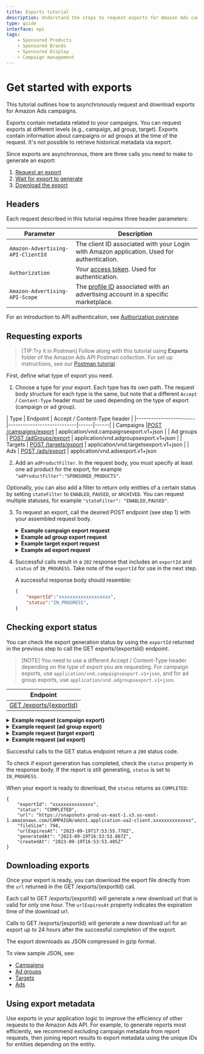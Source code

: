 ```yaml
---
title: Exports tutorial
description: Understand the steps to request exports for Amazon Ads campaigns. 
type: guide
interface: api
tags:
    - Sponsored Products
    - Sponsored Brands
    - Sponsored Display
    - Campaign management
---
```


# Get started with exports

This tutorial outlines how to asynchronously request and download exports for Amazon Ads campaigns. 

Exports contain metadata related to your campaigns. You can request exports at different levels (e.g., campaign, ad group, target). Exports contain information about campaigns or ad groups at the time of the request. It's not possible to retrieve historical metadata via export.

Since exports are asynchronous, there are three calls you need to make to generate an export:

1. [Request an export](guides/exports/get-started#requesting-exports)
2. [Wait for export to generate](guides/exports/get-started#checking-export-status)
3. [Download the export](guides/exports/get-started#downloading-exports)

## Headers

Each request described in this tutorial requires three header parameters: 

| Parameter | Description |
|--------------------------|---------------|
| `Amazon-Advertising-API-ClientId` | The client ID associated with your Login with Amazon application. Used for authentication. |
| `Authorization` | Your [access token](guides/account-management/authorization/access-tokens). Used for authentication. |
| `Amazon-Advertising-API-Scope` | The [profile ID](guides/account-management/authorization/profiles) associated with an advertising account in a specific marketplace. |

For an introduction to API authentication, see [Authorization overview](guides/account-management/authorization/overview).

## Requesting exports

>[TIP:Try it in Postman] Follow along with this tutorial using **Exports** folder of the Amazon Ads API Postman collection. For set up instructions, see our [Postman tutorial](guides/postman).

First, define what type of export you need. 

1. Choose a type for your export. Each type has its own path. The request body structure for each type is the same, but note that a different `Accept` / `Content-Type` header must be used depending on the type of export (campaign or ad group).

| Type | Endpoint | Accept / Content-Type header | 
|------------------------|----------------------------|------|------|
| Campaigns |[POST /campaigns/export](exports) | application/vnd.campaignsexport.v1+json |
| Ad groups | [POST /adGroups/export](exports) | application/vnd.adgroupsexport.v1+json |
| Targets | [POST /targets/export](exports) | application/vnd.targetsexport.v1+json |
| Ads | [POST /ads/export](exports) | application/vnd.adsexport.v1+json

2. Add an `adProductFilter`. In the request body, you must specify at least one ad product for the export, for example `"adProductFilter":"SPONSORED_PRODUCTS"`. 

Optionally, you can also add a filter to return only entities of a certain status by setting `stateFilter` to `ENABLED`, `PAUSED`, or `ARCHIVED`. You can request multiple statuses, for example `"stateFilter": "ENABLED,PAUSED"`.  

3. To request an export, call the desired POST endpoint (see step 1) with your assembled request body. 

     <details class="details-bar">
    <summary><strong>Example campaign export request</strong></summary>

    <p>The code snippet below requests a campaigns export for all sponsored ads.</p>

    <p>If you are copying the example request, make sure to use the correct URL for your geography and valid authentication credentials for your account.</p>

    ```shell
    curl --request POST 'https://advertising-api.amazon.com/campaigns/export' \
    --header 'Accept: application/vnd.campaignsexport.v1+json' \
    --header 'Content-Type: application/vnd.campaignsexport.v1+json' \
    --header 'Authorization: Bearer xxxxxx' \
    --header 'Amazon-Advertising-API-ClientId: xxxxxx' \
    --header 'Amazon-Advertising-API-Scope: xxxxxx' \
    --data-raw '{
        "adProductFilter": [
            "SPONSORED_BRANDS","SPONSORED_PRODUCTS", "SPONSORED_DISPLAY"
        ]
    }'
    ```
    </details>

    <details class="details-bar">
    <summary><strong>Example ad group export request</strong></summary>

    <p>The code snippet below requests an export of enabled ad groups for Sponsored Products.</p>

    <p>If you are copying the example request, make sure to use the correct URL for your geography and valid authentication credentials for your account.</p>

    ```shell
    curl --request POST 'https://advertising-api.amazon.com/adGroups/export' \
    --header 'Accept: application/vnd.adgroupsexport.v1+json' \
    --header 'Content-Type: application/vnd.adgroupsexport.v1+json' \
    --header 'Authorization: Bearer xxxxxx' \
    --header 'Amazon-Advertising-API-ClientId: xxxxxx' \
    --header 'Amazon-Advertising-API-Scope: xxxxxx' \
    --data-raw '{
        "adProductFilter": [
            "SPONSORED_PRODUCTS"
        ],
        "stateFilter": [
            "ENABLED"
        ]
    }'
    ```
    </details>
    <details class="details-bar">
    <summary><strong>Example target export request</strong></summary>

    <p>The code snippet below requests an export of paused targets for Sponsored Brands.</p>

    <p>If you are copying the example request, make sure to use the correct URL for your geography and valid authentication credentials for your account.</p>

    ```shell
    curl --request POST 'https://advertising-api.amazon.com/targets/export' \
    --header 'Accept: application/vnd.targetsexport.v1+json' \
    --header 'Content-Type: application/vnd.targetsexport.v1+json' \
    --header 'Authorization: Bearer xxxxxx' \
    --header 'Amazon-Advertising-API-ClientId: xxxxxx' \
    --header 'Amazon-Advertising-API-Scope: xxxxxx' \
    --data-raw '{
        "adProductFilter": [
            "SPONSORED_BRANDS"
        ],
        "stateFilter": [
            "PAUSED"
        ]
    }'
    ```
    </details>

    <details class="details-bar">
    <summary><strong>Example ad export request</strong></summary>

    <p>The code snippet below requests an export of paused ad for Sponsored Brands.</p>

    <p>If you are copying the example request, make sure to use the correct URL for your geography and valid authentication credentials for your account.</p>

    ```shell
    curl --request POST 'https://advertising-api.amazon.com/ads/export' \
    --header 'Accept: application/vnd.adsexport.v1+json' \
    --header 'Content-Type: application/vnd.adsexport.v1+json' \
    --header 'Authorization: Bearer xxxxxx' \
    --header 'Amazon-Advertising-API-ClientId: xxxxxx' \
    --header 'Amazon-Advertising-API-Scope: xxxxxx' \
    --data-raw '{
        "adProductFilter": [
            "SPONSORED_BRANDS"
        ],
        "stateFilter": [
            "PAUSED"
        ]
    }'
    ```
    </details>

4. Successful calls result in a `202` response that includes an `exportId` and `status` of `IN_PROGRESS`. Take note of the `exportId` for use in the next step. 

    A successful response body should resemble:

    ```json
    {
        "exportId":"xxxxxxxxxxxxxxxxxxx",
        "status":"IN_PROGRESS",
    }
    ```

## Checking export status

You can check the export generation status by using the `exportId` returned in the previous step to call the GET exports/{exportsId} endpoint.

>[NOTE] You need to use a different Accept / Content-Type header depending on the type of export you are requesting. For campaign exports, use `application/vnd.campaignsexport.v1+json`, and for ad group exports, use `application/vnd.adgroupsexport.v1+json`.

| Endpoint |
|-----|
| [GET /exports/{exportId}](exports)|

 <details class="details-bar">
    <summary><strong>Example request (campaign export)</strong></summary>

    <p>If you are copying the example request, make sure to use the correct URL for your geography, valid authentication credentials for your account, and your unique export ID.</p>

    ```shell
    curl --location 'https://advertising-api.amazon.com/exports/xxxxxxxxxxx' \
    --header 'Amazon-Advertising-API-ClientId: amzn1.application-oa2-client.xxxxxxxx' \
    --header 'Amazon-Advertising-API-Scope: xxxxxxxxxx' \
    --header 'Content-Type: application/vnd.campaignsexport.v1+json' \
    --header 'Authorization: Bearer Atza|xxxxxxxxxxx' \
    --header 'Accept: application/vnd.campaignsexport.v1+json'
    ```
</details>

 <details class="details-bar">
    <summary><strong>Example request (ad group export)</strong></summary>

    <p>If you are copying the example request, make sure to use the correct URL for your geography, valid authentication credentials for your account, and your unique export ID.</p>

    ```shell
    curl --location 'https://advertising-api.amazon.com/exports/xxxxxxxxx' \
    --header 'Amazon-Advertising-API-ClientId: amzn1.application-oa2-client.xxxxxxx' \
    --header 'Amazon-Advertising-API-Scope: xxxxxxxxxxx' \
    --header 'Content-Type: application/vnd.adgroupsexport.v1+json' \
    --header 'Authorization: Bearer Atza| xxxxxxxxx' \
    --header 'Accept: application/vnd.adgroupsexport.v1+json'
    ```
</details>

<details class="details-bar">
    <summary><strong>Example request (target export)</strong></summary>

    <p>If you are copying the example request, make sure to use the correct URL for your geography, valid authentication credentials for your account, and your unique export ID.</p>

    ```shell
    curl --location 'https://advertising-api.amazon.com/exports/xxxxxxxxx' \
    --header 'Amazon-Advertising-API-ClientId: amzn1.application-oa2-client.xxxxxxx' \
    --header 'Amazon-Advertising-API-Scope: xxxxxxxxxxx' \
    --header 'Content-Type: application/vnd.targetsexport.v1+json' \
    --header 'Authorization: Bearer Atza| xxxxxxxxx' \
    --header 'Accept: application/vnd.targetsexport.v1+json'
    ```
</details>

<details class="details-bar">
    <summary><strong>Example request (ad export)</strong></summary>

    <p>If you are copying the example request, make sure to use the correct URL for your geography, valid authentication credentials for your account, and your unique export ID.</p>

    ```shell
    curl --location 'https://advertising-api.amazon.com/exports/xxxxxxxxx' \
    --header 'Amazon-Advertising-API-ClientId: amzn1.application-oa2-client.xxxxxxx' \
    --header 'Amazon-Advertising-API-Scope: xxxxxxxxxxx' \
    --header 'Content-Type: application/vnd.adsexport.v1+json' \
    --header 'Authorization: Bearer Atza| xxxxxxxxx' \
    --header 'Accept: application/vnd.adsexport.v1+json'
    ```
</details>

Successful calls to the GET status endpoint return a `200` status code.

To check if export generation has completed, check the `status` property in the response body. If the report is still generating, `status` is set to `IN_PROGRESS`.

When your export is ready to download, the `status` returns as `COMPLETED`:

```
{
    "exportId": "xxxxxxxxxxxxxxx",
    "status": "COMPLETED",
    "url": "https://snapshots-prod-us-east-1.s3.us-east-1.amazonaws.com/CAMPAIGN/amzn1.application-oa2-client.xxxxxxxxxxxxxx",
    "fileSize": 794,
    "urlExpiresAt": "2023-09-19T17:53:55.778Z",
    "generatedAt": "2023-09-19T16:53:53.867Z",
    "createdAt": "2023-09-19T16:53:53.405Z"
}
``` 

## Downloading exports

Once your export is ready, you can download the export file directly from the `url` returned in the GET /exports/{exportId} call. 

Each call to GET /exports/{exportId} will generate a new download url that is valid for only one hour.
The `urlExpiresAt` property indicates the expiration time of the download url. 

Calls to GET /exports/{exportId} will generate a new download url for an export up to 24 hours after the successful completion of the export.

The export downloads as JSON compressed in gzip format. 

To view sample JSON, see:

- [Campaigns](reference/common-models/campaigns#json-examples)
- [Ad groups](reference/common-models/ad-groups#json-examples)
- [Targets](reference/common-models/targets#json-examples)
- [Ads](reference/common-models/ads#json-examples)

## Using export metadata

Use exports in your application logic to improve the efficiency of other requests to the Amazon Ads API. For example, to generate reports most efficiently, we recommend excluding campaign metadata from report requests, then joining report results to export metadata using the unique IDs for entities depending on the entity.